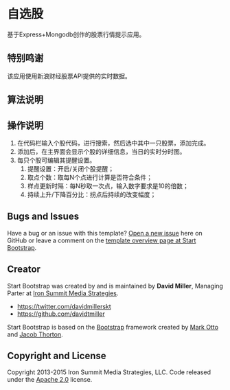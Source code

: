 # 自选股
基于Express+Mongodb创作的股票行情提示应用。

## 特别鸣谢
该应用使用新浪财经股票API提供的实时数据。

## 算法说明


## 操作说明
1. 在代码栏输入个股代码，进行搜索，然后选中其中一只股票，添加完成。
2. 添加后，在主界面会显示个股的详细信息，当日的实时分时图。
3. 每只个股可编辑其提醒设置。
	1. 提醒设置：开启/关闭个股提醒；
	2. 取点个数：取每N个点进行计算是否符合条件；
	3. 样点更新时隔：每N秒取一次点，输入数字要求是10的倍数；
	4. 持续上升/下降百分比：拐点后持续的改变幅度；



## Bugs and Issues

Have a bug or an issue with this template? [Open a new issue](https://github.com/IronSummitMedia/startbootstrap-simple-sidebar/issues) here on GitHub or leave a comment on the [template overview page at Start Bootstrap](http://startbootstrap.com/template-overviews/simple-sidebar/).

## Creator

Start Bootstrap was created by and is maintained by **David Miller**, Managing Parter at [Iron Summit Media Strategies](http://www.ironsummitmedia.com/).

* https://twitter.com/davidmillerskt
* https://github.com/davidtmiller

Start Bootstrap is based on the [Bootstrap](http://getbootstrap.com/) framework created by [Mark Otto](https://twitter.com/mdo) and [Jacob Thorton](https://twitter.com/fat).

## Copyright and License

Copyright 2013-2015 Iron Summit Media Strategies, LLC. Code released under the [Apache 2.0](https://github.com/IronSummitMedia/startbootstrap-simple-sidebar/blob/gh-pages/LICENSE) license.